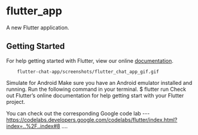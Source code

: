 # flutter_app

A new Flutter application.

## Getting Started

For help getting started with Flutter, view our online
[documentation](https://flutter.io/).




        flutter-chat-app/screenshots/flutter_chat_app_gif.gif
      

Simulate for Android
Make sure you have an Android emulator installed and running.
Run the following command in your terminal.
$ flutter run
Check out Flutter’s online documentation for help getting start with your Flutter project.



You can check out the corresponding Google code lab ---  https://codelabs.developers.google.com/codelabs/flutter/index.html?index=..%2F..index#8 ....
